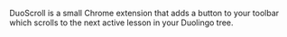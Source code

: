 DuoScroll is a small Chrome extension that adds a button to your toolbar which scrolls to the next active lesson in your Duolingo tree.